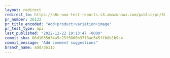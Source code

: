 ```yaml
---
layout: redirect
redirect_to: https://a8c-woo-test-reports.s3.amazonaws.com/public/pr/36133/api/index.html
pr_number: 36133
pr_title_encoded: "Add+product+variation+image"
pr_test_type: api
last_published: "2022-12-22 19:13:47 +0000"
commit_sha: 66d1035d34a5c25f5860b37f8ae545ffb8b1b9c4
commit_message: "Add comment suggestions"
branch_name: add/36115
---
```


